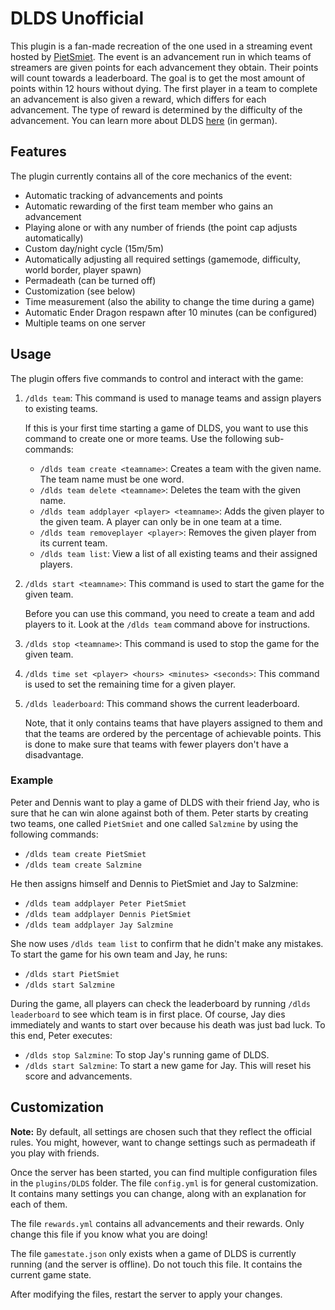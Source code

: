 # DLDS Unofficial
This plugin is a fan-made recreation of the one used in a streaming event hosted by [PietSmiet](https://twitch.tv/PietSmiet).
The event is an advancement run in which teams of streamers are given points for each advancement they obtain. Their points will count towards a leaderboard.
The goal is to get the most amount of points within 12 hours without dying.
The first player in a team to complete an advancement is also given a reward, which differs for each advancement. The type of reward is determined by the difficulty of the advancement. You can learn more about DLDS [here](https://www.pietsmiet.live) (in german).

## Features
The plugin currently contains all of the core mechanics of the event:
- Automatic tracking of advancements and points
- Automatic rewarding of the first team member who gains an advancement
- Playing alone or with any number of friends (the point cap adjusts automatically)
- Custom day/night cycle (15m/5m)
- Automatically adjusting all required settings (gamemode, difficulty, world border, player spawn)
- Permadeath (can be turned off)
- Customization (see below)
- Time measurement (also the ability to change the time during a game)
- Automatic Ender Dragon respawn after 10 minutes (can be configured)
- Multiple teams on one server

## Usage
The plugin offers five commands to control and interact with the game:
1. `/dlds team`: This command is used to manage teams and assign players to existing teams. 

    If this is your first time starting a game of DLDS, you want to use this command to create one or more teams. Use the following sub-commands:

    - `/dlds team create <teamname>`: Creates a team with the given name. The team name must be one word.
    - `/dlds team delete <teamname>`: Deletes the team with the given name.
    - `/dlds team addplayer <player> <teamname>`: Adds the given player to the given team. A player can only be in one team at a time.
    - `/dlds team removeplayer <player>`: Removes the given player from its current team.
    - `/dlds team list`: View a list of all existing teams and their assigned players.


2. `/dlds start <teamname>`: This command is used to start the game for the given team.

    Before you can use this command, you need to create a team and add players to it. Look at the `/dlds team` command above for instructions.


3. `/dlds stop <teamname>`: This command is used to stop the game for the given team.


4. `/dlds time set <player> <hours> <minutes> <seconds>`: This command is used to set the remaining time for a given player.


5. `/dlds leaderboard`: This command shows the current leaderboard.

    Note, that it only contains teams that have players assigned to them and that the teams are ordered by the percentage of achievable points.
    This is done to make sure that teams with fewer players don't have a disadvantage.

### Example
Peter and Dennis want to play a game of DLDS with their friend Jay, who is sure that he can win alone against both of them.
Peter starts by creating two teams, one called `PietSmiet` and one called `Salzmine` by using the following commands:

- `/dlds team create PietSmiet`
- `/dlds team create Salzmine`

He then assigns himself and Dennis to PietSmiet and Jay to Salzmine:

- `/dlds team addplayer Peter PietSmiet`
- `/dlds team addplayer Dennis PietSmiet`
- `/dlds team addplayer Jay Salzmine`

She now uses `/dlds team list` to confirm that he didn't make any mistakes. To start the game for his own team and Jay, he runs:

- `/dlds start PietSmiet`
- `/dlds start Salzmine`

During the game, all players can check the leaderboard by running `/dlds leaderboard` to see which team is in first place.
Of course, Jay dies immediately and wants to start over because his death was just bad luck. To this end, Peter executes:

- `/dlds stop Salzmine`: To stop Jay's running game of DLDS.
- `/dlds start Salzmine`: To start a new game for Jay. This will reset his score and advancements.


## Customization
**Note:** By default, all settings are chosen such that they reflect the official rules. You might, however, want to change settings such as permadeath if you play with friends.

Once the server has been started, you can find multiple configuration files in the `plugins/DLDS` folder. The file `config.yml` is for general customization.
It contains many settings you can change, along with an explanation for each of them.

The file `rewards.yml` contains all advancements and their rewards. Only change this file if you know what you are doing!

The file `gamestate.json` only exists when a game of DLDS is currently running (and the server is offline). Do not touch this file. It contains the current game state.

After modifying the files, restart the server to apply your changes.